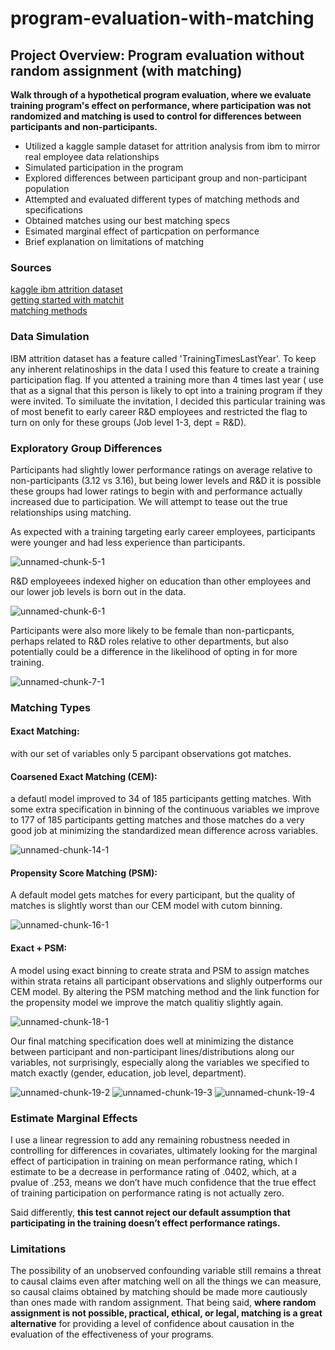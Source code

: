 # program-evaluation-with-matching

## Project Overview: Program evaluation without random assignment (with matching)

**Walk through of a hypothetical program evaluation, where we evaluate training program's effect on performance, where participation was not randomized and matching is used to control for differences between participants and non-participants.**

- Utilized a kaggle sample dataset for attrition analysis from ibm to mirror real employee data relationships
- Simulated participation in the program
- Explored differences between participant group and non-participant population
- Attempted and evaluated different types of matching methods and specifications
- Obtained matches using our best matching specs
- Esimated marginal effect of particpation on performance
- Brief explanation on limitations of matching

### Sources  

[kaggle ibm attrition dataset](https://www.kaggle.com/datasets/pavansubhasht/ibm-hr-analytics-attrition-dataset)  
[getting started with matchit](https://cran.r-project.org/web/packages/MatchIt/vignettes/MatchIt.html)  
[matching methods](https://cran.r-project.org/web/packages/MatchIt/vignettes/matching-methods.html#coarsened-exact-matching-method-cem)

### Data Simulation  

IBM attrition dataset has a feature called 'TrainingTimesLastYear'. To keep any inherent relatinoships in the data I used this feature to create a training participation flag. If you attented a training more than 4 times last year ( use that as a signal that this person is likely to opt into a training program if they were invited. To similuate the invitation, I decided this particular training was of most benefit to early career R&D employees and restricted the flag to turn on only for these groups (Job level 1-3, dept = R&D).

### Exploratory Group Differences

Participants had slightly lower performance ratings on average relative to non-participants (3.12 vs 3.16), but being lower levels and R&D it is possible these groups had lower ratings to begin with and performance actually increased due to participation. We will attempt to tease out the true relationships using matching.

As expected with a training targeting early career employees, participants were younger and had less experience than participants.

![unnamed-chunk-5-1](https://github.com/user-attachments/assets/f6b56ed0-1cfb-498e-a675-6039b5d7d977)

R&D employeees indexed higher on education than other employees and our lower job levels is born out in the data.

![unnamed-chunk-6-1](https://github.com/user-attachments/assets/7715a865-d15a-4543-9807-f83403147c9c)

Participants were also more likely to be female than non-particpants, perhaps related to R&D roles relative to other departments, but also potentially could be a difference in the likelihood of opting in for more training.

![unnamed-chunk-7-1](https://github.com/user-attachments/assets/3d920760-fdfb-442a-9f4c-0a13bf7ff549)

### Matching Types

#### Exact Matching: 
with our set of variables only 5 parcipant observations got matches.
  
#### Coarsened Exact Matching (CEM): 
a defautl model improved to 34 of 185 participants getting matches. With some extra specification in binning of the continuous variables we improve to 177 of 185 participants getting matches and those matches do a very good job at minimizing the standardized mean difference across variables.
  
  ![unnamed-chunk-14-1](https://github.com/user-attachments/assets/e3f49a1c-dcbc-4e61-9869-17be8c995cea)

#### Propensity Score Matching (PSM): 
A default model gets matches for every participant, but the quality of matches is slightly worst than our CEM model with cutom binning.
  
![unnamed-chunk-16-1](https://github.com/user-attachments/assets/4404d5d3-96a3-4415-9573-daa88a9b7f7e)

#### Exact + PSM: 
A model using exact binning to create strata and PSM to assign matches within strata retains all participant observations and slighly outperforms our CEM model. By altering the PSM matching method and the link function for the propensity model we improve the match qualitiy slightly again.
  
![unnamed-chunk-18-1](https://github.com/user-attachments/assets/2700c941-dd74-42f7-9c47-0d9a928b526d)

Our final matching specification does well at minimizing the distance between participant and non-participant lines/distributions along our variables, not surprisingly, especially along the variables we specified to match exactly (gender, education, job level, department).

![unnamed-chunk-19-2](https://github.com/user-attachments/assets/bd2aa612-cc94-4b03-90e6-2605363ccd4f)
![unnamed-chunk-19-3](https://github.com/user-attachments/assets/d5f76f82-6231-4261-aa85-a875a4f8d05b)
![unnamed-chunk-19-4](https://github.com/user-attachments/assets/6c1545b8-dde1-4999-8211-ef7571103d11)

### Estimate Marginal Effects

I use a linear regression to add any remaining robustness needed in controlling for differences in covariates, ultimately looking for the marginal effect of participation in training on mean performance rating, which I estimate to be a decrease in performance rating of .0402, which, at a pvalue of .253, means we don’t have much confidence that the true effect of training participation on performance rating is not actually zero. 

Said differently, **this test cannot reject our default assumption that participating in the training doesn’t effect performance ratings.**

### Limitations

The possibility of an unobserved confounding variable still remains a threat to causal claims even after matching well on all the things we can measure, so causal claims obtained by matching should be made more cautiously than ones made with random assignment. That being said, **where random assignment is not possible, practical, ethical, or legal, matching is a great alternative** for providing a level of confidence about causation in the evaluation of the effectiveness of your programs.
